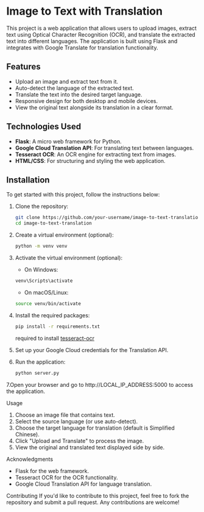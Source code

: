 # Image to Text with Translation

This project is a web application that allows users to upload images, extract text using Optical Character Recognition (OCR), and translate the extracted text into different languages. The application is built using Flask and integrates with Google Translate for translation functionality.

## Features

- Upload an image and extract text from it.
- Auto-detect the language of the extracted text.
- Translate the text into the desired target language.
- Responsive design for both desktop and mobile devices.
- View the original text alongside its translation in a clear format.

## Technologies Used

- **Flask**: A micro web framework for Python.
- **Google Cloud Translation API**: For translating text between languages.
- **Tesseract OCR**: An OCR engine for extracting text from images.
- **HTML/CSS**: For structuring and styling the web application.

## Installation

To get started with this project, follow the instructions below:

1. Clone the repository:
   ```bash
   git clone https://github.com/your-username/image-to-text-translation.git
   cd image-to-text-translation
   ```

2. Create a virtual environment (optional):
    ```bash
    python -m venv venv
    ```

3. Activate the virtual environment (optional):
    - On Windows:
    ```bash
    venv\Scripts\activate
    ```
    - On macOS/Linux:
    ``` bash
    source venv/bin/activate
    ```
4. Install the required packages:
    ```bash
    pip install -r requirements.txt
    ```
    required to install [tesseract-ocr](https://github.com/tesseract-ocr/tesseract)

5. Set up your Google Cloud credentials for the Translation API.

6. Run the application:
    ```bash
    python server.py
    ```

7.Open your browser and go to http://LOCAL_IP_ADDRESS:5000 to access the application.

Usage
1. Choose an image file that contains text.
2. Select the source language (or use auto-detect).
3. Choose the target language for translation (default is Simplified Chinese).
4. Click "Upload and Translate" to process the image.
5. View the original and translated text displayed side by side.


Acknowledgments
- Flask for the web framework.
- Tesseract OCR for the OCR functionality.
- Google Cloud Translation API for language translation.

Contributing
If you'd like to contribute to this project, feel free to fork the repository and submit a pull request. Any contributions are welcome!
